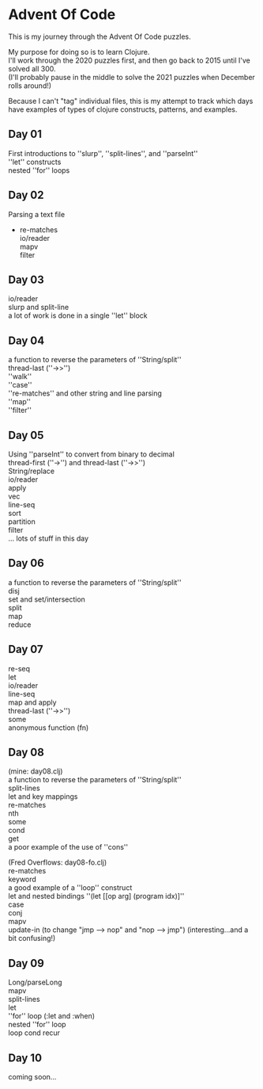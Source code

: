 # Advent Of Code

This is my journey through the Advent Of Code puzzles.  

My purpose for doing so is to learn Clojure.  
I'll work through the 2020 puzzles first, and then go back to 2015 until I've solved all 300.  
(I'll probably pause in the middle to solve the 2021 puzzles when December rolls around!)

Because I can't "tag" individual files, this is my attempt to track which days have examples of
types of clojure constructs, patterns, and examples.

## Day 01  
First introductions to ''slurp'', ''split-lines'', and ''parseInt''  
''let'' constructs  
nested ''for'' loops  

## Day 02  
Parsing a text file  
- re-matches  
io/reader  
mapv  
filter  

## Day 03  
io/reader  
slurp and split-line  
a lot of work is done in a single ''let'' block  

## Day 04  
a function to reverse the parameters of ''String/split''  
thread-last (''->>'')  
''walk''  
''case''  
''re-matches'' and other string and line parsing  
''map''  
''filter''  

## Day 05
Using ''parseInt'' to convert from binary to decimal  
thread-first (''->'') and thread-last (''->>'')   
String/replace  
io/reader  
apply  
vec  
line-seq  
sort  
partition  
filter  
... lots of stuff in this day  

## Day 06  
a function to reverse the parameters of ''String/split''  
disj  
set and set/intersection  
split  
map  
reduce  

## Day 07  
re-seq  
let  
io/reader  
line-seq  
map and apply  
thread-last (''->>'')  
some  
anonymous function (fn)  

## Day 08  
(mine: day08.clj)  
a function to reverse the parameters of ''String/split''  
split-lines  
let and key mappings  
re-matches  
nth  
some  
cond  
get  
a poor example of the use of ''cons''  

(Fred Overflows: day08-fo.clj)  
re-matches  
keyword  
a good example of a ''loop'' construct  
let and nested bindings ''(let [[op arg] (program idx)]''  
case  
conj  
mapv  
update-in (to change "jmp --> nop" and "nop --> jmp") (interesting...and a bit confusing!)  

## Day 09  
Long/parseLong  
mapv  
split-lines  
let  
''for'' loop (:let and :when)  
nested ''for'' loop  
loop cond recur  

## Day 10  
coming soon...  

